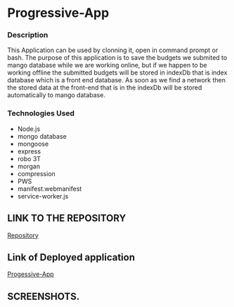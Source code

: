# Progressive-App

### Description
This Application can be used by clonning it, open in command prompt or bash.  The purpose of this application is to save the budgets we submited to mango database while we are working online, but if we happen to be working offline the submitted budgets will be stored in indexDb that is index database which is a front end database. As soon as we find a network then the stored data at the front-end that is in the indexDb will be stored automatically to mango database.



### Technologies Used

- Node.js
- mongo database
- mongoose
- express
- robo 3T
- morgan
- compression
- PWS
 - manifest.webmanifest
 - service-worker.js


## LINK TO THE REPOSITORY

[Repository](https://github.com/elhiloyasin/progressive-app)

## Link of Deployed application

[Progessive-App](https://infinite-lowlands-94253.herokuapp.com/)

## SCREENSHOTS.




